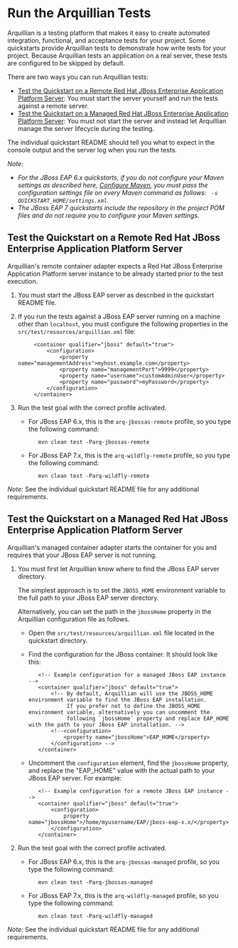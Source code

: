 Run the Arquillian Tests
========================

Arquillian is a testing platform that makes it easy to create automated integration, functional, and acceptance tests for your project. Some quickstarts provide Arquillian tests to demonstrate how write tests for your project. Because Arquillian tests an application on a real server, these tests are configured to be skipped by default.

There are two ways you can run Arquillian tests:

  * [Test the Quickstart on a Remote Red Hat JBoss Enterprise Application Platform Server](#test-the-quickstart-on-a-remote-jboss-eap-server): You must start the server yourself and run the tests against a remote server.
  * [Test the Quickstart on a Managed Red Hat JBoss Enterprise Application Platform Server](#test-the-quickstart-on-a-managed-jboss-eap-server): You must not start the server and instead let Arquillian manage the server lifecycle during the testing. 

The individual quickstart README should tell you what to expect in the console output and the server log when you run the tests.

_Note:_ 

* _For the JBoss EAP 6.x quickstarts, if you do not configure your Maven settings as described here, [Configure Maven](https://github.com/jboss-developer/jboss-developer-shared-resources/blob/master/guides/CONFIGURE_MAVEN.md#configure-maven-to-build-and-deploy-the-quickstarts), you must pass the configuration settings file on every Maven command as follows: ` -s QUICKSTART_HOME/settings.xml`._
* _The JBoss EAP 7 quickstarts include the repository in the project POM files and do not require you to configure your Maven settings._


Test the Quickstart on a Remote Red Hat JBoss Enterprise Application Platform Server
-------------------------------------

Arquillian's remote container adapter expects a Red Hat JBoss Enterprise Application Platform server instance to be already started prior to the test execution. 

1. You must start the JBoss EAP server as described in the quickstart README file.

2. If you run the tests against a JBoss EAP server running on a machine other than `localhost`, you must configure the following properties in the `src/test/resources/arquillian.xml` file:
        
            <container qualifier="jboss" default="true">
                <configuration>
                    <property name="managementAddress">myhost.example.com</property>
                    <property name="managementPort">9999</property>
                    <property name="username">customAdminUser</property>
                    <property name="password">myPassword</property>
                </configuration>
            </container>    
 
3. Run the test goal with the correct profile activated. 

   * For JBoss EAP 6.x, this is the `arq-jbossas-remote` profile, so you type the following command: 
 
            mvn clean test -Parq-jbossas-remote  

   * For JBoss EAP 7.x, this is the `arq-wildfly-remote` profile, so you type the following command:
   
            mvn clean test -Parq-wildfly-remote 
   

_Note:_ See the individual quickstart README file for any additional requirements.

Test the Quickstart on a Managed Red Hat JBoss Enterprise Application Platform Server
---------------------------------------

Arquillian's managed container adapter starts the container for you and requires that your JBoss EAP server is not running.

1. You must first let Arquillian know where to find the JBoss EAP server directory. 

   The simplest approach is to set the `JBOSS_HOME` environment variable to the full path to your JBoss EAP server directory. 
   
   Alternatively, you can set the path in the `jbossHome` property in the Arquillian configuration file as follows.
 
   * Open the `src/test/resources/arquillian.xml` file located in the quickstart directory.
   * Find the configuration for the JBoss container. It should look like this:

            <!-- Example configuration for a managed JBoss EAP instance -->
            <container qualifier="jboss" default="true">
                <!-- By default, Arquillian will use the JBOSS_HOME environment variable to find the JBoss EAP installation.  
                     If you prefer not to define the JBOSS_HOME environment variable, alternatively you can uncomment the 
                     following `jbossHome` property and replace EAP_HOME with the path to your JBoss EAP installation. -->
                <!--<configuration> 
                    <property name="jbossHome">EAP_HOME</property> 
                </configuration> -->
            </container>

   * Uncomment the `configuration` element, find the `jbossHome` property, and replace the "EAP_HOME" value with the actual path to your JBoss EAP server. For example:
    
            <!-- Example configuration for a remote JBoss EAP instance -->
            <container qualifier="jboss" default="true">
                <configuration>
                    property name="jbossHome">/home/myusername/EAP/jboss-eap-x.x/</property>
                </configuration>
            </container>           
    
    
2. Run the test goal with the correct profile activated. 

   * For JBoss EAP 6.x, this is the `arq-jbossas-managed` profile, so you type the following command:

            mvn clean test -Parq-jbossas-managed

   * For JBoss EAP 7.x, this is the `arq-wildfly-managed` profile, so you type the following command:
   
            mvn clean test -Parq-wildfly-managed 

_Note:_ See the individual quickstart README file for any additional requirements.


